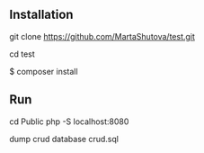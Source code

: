 ## Installation

git clone https://github.com/MartaShutova/test.git

cd test

$ composer install

## Run
cd Public
php -S localhost:8080

dump crud database crud.sql
